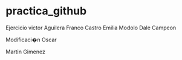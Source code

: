 # practica_github
Ejercicio
victor Aguilera
Franco Castro
Emilia Modolo Dale Campeon

Modificaci�n Oscar

Martin Gimenez
